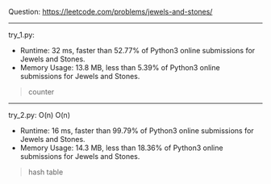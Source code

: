 Question: https://leetcode.com/problems/jewels-and-stones/

---

try_1.py:
* Runtime: 32 ms, faster than 52.77% of Python3 online submissions for Jewels and Stones.
* Memory Usage: 13.8 MB, less than 5.39% of Python3 online submissions for Jewels and Stones.

> counter

---

try_2.py: O(n) O(n)
* Runtime: 16 ms, faster than 99.79% of Python3 online submissions for Jewels and Stones.
* Memory Usage: 14.3 MB, less than 18.36% of Python3 online submissions for Jewels and Stones.

> hash table